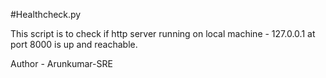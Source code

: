 #Healthcheck.py

This script is to check if http server running on local machine - 127.0.0.1 at port 8000 is up and reachable.

Author - Arunkumar-SRE